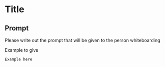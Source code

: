 # Title
## Prompt

Please write out the prompt that will be given to the person whiteboarding

Example to give
```
Example here

```

